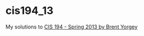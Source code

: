 # cis194_13

My solutions to [CIS 194 - Spring 2013 by Brent Yorgey](http://cis.upenn.edu/~cis194/spring13/)
